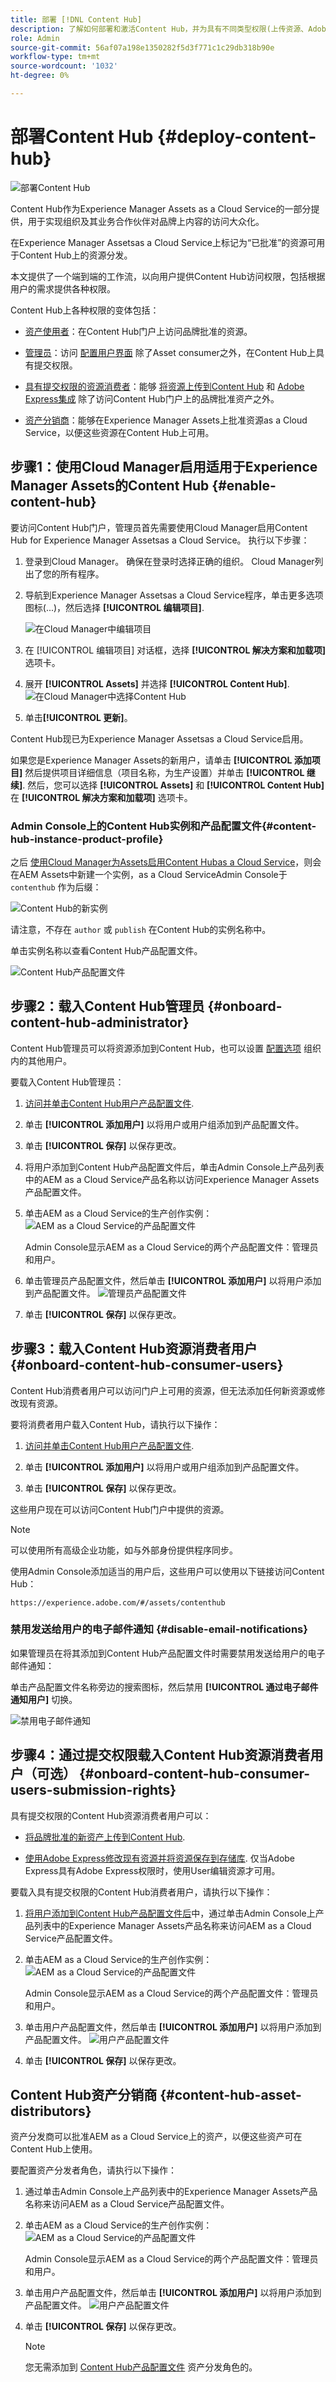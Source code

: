 ```yaml
---
title: 部署 [!DNL Content Hub]
description: 了解如何部署和激活Content Hub，并为具有不同类型权限(上传资源、Adobe Express用户)的用户提供访问权限，以及如何为用户提供管理员权限。
role: Admin
source-git-commit: 56af07a198e1350282f5d3f771c1c29db318b90e
workflow-type: tm+mt
source-wordcount: '1032'
ht-degree: 0%

---
```



# 部署Content Hub {#deploy-content-hub}

![部署Content Hub](assets/deploy-content-hub.png)

Content Hub作为Experience Manager Assets as a Cloud Service的一部分提供，用于实现组织及其业务合作伙伴对品牌上内容的访问大众化。

在Experience Manager Assetsas a Cloud Service上标记为“已批准”的资源可用于Content Hub上的资源分发。

本文提供了一个端到端的工作流，以向用户提供Content Hub访问权限，包括根据用户的需求提供各种权限。

Content Hub上各种权限的变体包括：

* [资产使用者](#onboard-content-hub-consumer-users)：在Content Hub门户上访问品牌批准的资源。

* [管理员](#onboard-content-hub-administrator)：访问 [配置用户界面](/help/assets/configure-content-hub-ui-options.md) 除了Asset consumer之外，在Content Hub上具有提交权限。

* [具有提交权限的资源消费者](#onboard-content-hub-consumer-users-submission-rights)：能够 [将资源上传到Content Hub](/help/assets/upload-brand-approved-assets.md) 和 [Adobe Express集成](/help/assets/edit-images-content-hub.md) 除了访问Content Hub门户上的品牌批准资产之外。

* [资产分销商](#content-hub-asset-distributors)：能够在Experience Manager Assets上批准资源as a Cloud Service，以便这些资源在Content Hub上可用。

## 步骤1：使用Cloud Manager启用适用于Experience Manager Assets的Content Hub {#enable-content-hub}

要访问Content Hub门户，管理员首先需要使用Cloud Manager启用Content Hub for Experience Manager Assetsas a Cloud Service。 执行以下步骤：

1. 登录到Cloud Manager。 确保在登录时选择正确的组织。 Cloud Manager列出了您的所有程序。

1. 导航到Experience Manager Assetsas a Cloud Service程序，单击更多选项图标(...)，然后选择 **[!UICONTROL 编辑项目]**.

   ![在Cloud Manager中编辑项目](assets/edit-program-cloud-manager.png)

1. 在 [!UICONTROL 编辑项目] 对话框，选择 **[!UICONTROL 解决方案和加载项]** 选项卡。

1. 展开 **[!UICONTROL Assets]** 并选择 **[!UICONTROL Content Hub]**.
   ![在Cloud Manager中选择Content Hub](assets/edit-program-cloud-manager-content-hub.png)

1. 单击&#x200B;**[!UICONTROL 更新]**。

Content Hub现已为Experience Manager Assetsas a Cloud Service启用。

如果您是Experience Manager Assets的新用户，请单击 **[!UICONTROL 添加项目]** 然后提供项目详细信息（项目名称，为生产设置）并单击 **[!UICONTROL 继续]**. 然后，您可以选择 **[!UICONTROL Assets]** 和 **[!UICONTROL Content Hub]** 在 **[!UICONTROL 解决方案和加载项]** 选项卡。

### Admin Console上的Content Hub实例和产品配置文件{#content-hub-instance-product-profile}

之后 [使用Cloud Manager为Assets启用Content Hubas a Cloud Service](#enable-content-hub)，则会在AEM Assets中新建一个实例，as a Cloud ServiceAdmin Console于 `contenthub` 作为后缀：

![Content Hub的新实例](assets/new-instance-content-hub.png)

请注意，不存在 `author` 或 `publish` 在Content Hub的实例名称中。

单击实例名称以查看Content Hub产品配置文件。

![Content Hub产品配置文件](assets/content-hub-product-profile.png)

## 步骤2：载入Content Hub管理员 {#onboard-content-hub-administrator}

Content Hub管理员可以将资源添加到Content Hub，也可以设置 [配置选项](/help/assets/configure-content-hub-ui-options.md) 组织内的其他用户。

要载入Content Hub管理员：

1. [访问并单击Content Hub用户产品配置文件](#content-hub-instance-product-profile).

1. 单击 **[!UICONTROL 添加用户]** 以将用户或用户组添加到产品配置文件。

1. 单击 **[!UICONTROL 保存]** 以保存更改。

1. 将用户添加到Content Hub产品配置文件后，单击Admin Console上产品列表中的AEM as a Cloud Service产品名称以访问Experience Manager Assets产品配置文件。

1. 单击AEM as a Cloud Service的生产创作实例：
   ![AEM as a Cloud Service的产品配置文件](assets/aem-cloud-service-instances.png)

   Admin Console显示AEM as a Cloud Service的两个产品配置文件：管理员和用户。
1. 单击管理员产品配置文件，然后单击 **[!UICONTROL 添加用户]** 以将用户添加到产品配置文件。
   ![管理员产品配置文件](assets/aem-cs-admin-product-profile.png)

1. 单击 **[!UICONTROL 保存]** 以保存更改。

## 步骤3：载入Content Hub资源消费者用户 {#onboard-content-hub-consumer-users}

Content Hub消费者用户可以访问门户上可用的资源，但无法添加任何新资源或修改现有资源。

要将消费者用户载入Content Hub，请执行以下操作：

1. [访问并单击Content Hub用户产品配置文件](#content-hub-instance-product-profile).

1. 单击 **[!UICONTROL 添加用户]** 以将用户或用户组添加到产品配置文件。

1. 单击 **[!UICONTROL 保存]** 以保存更改。

这些用户现在可以访问Content Hub门户中提供的资源。

>[!NOTE]
>
>可以使用所有高级企业功能，如与外部身份提供程序同步。

使用Admin Console添加适当的用户后，这些用户可以使用以下链接访问Content Hub：

`https://experience.adobe.com/#/assets/contenthub`

### 禁用发送给用户的电子邮件通知 {#disable-email-notifications}

如果管理员在将其添加到Content Hub产品配置文件时需要禁用发送给用户的电子邮件通知：

单击产品配置文件名称旁边的搜索图标，然后禁用 **[!UICONTROL 通过电子邮件通知用户]** 切换。

![禁用电子邮件通知](assets/disable-email-notifications.png)


## 步骤4：通过提交权限载入Content Hub资源消费者用户（可选） {#onboard-content-hub-consumer-users-submission-rights}

具有提交权限的Content Hub资源消费者用户可以：

* [将品牌批准的新资产上传到Content Hub](/help/assets/upload-brand-approved-assets.md).

* [使用Adobe Express修改现有资源并将资源保存到存储库](/help/assets/edit-images-content-hub.md). 仅当Adobe Express具有Adobe Express权限时，使用User编辑资源才可用。

要载入具有提交权限的Content Hub消费者用户，请执行以下操作：

1. [将用户添加到Content Hub产品配置文件后](#onboard-content-hub-consumer-users)中，通过单击Admin Console上产品列表中的Experience Manager Assets产品名称来访问AEM as a Cloud Service产品配置文件。

1. 单击AEM as a Cloud Service的生产创作实例：
   ![AEM as a Cloud Service的产品配置文件](assets/aem-cloud-service-instances.png)

   Admin Console显示AEM as a Cloud Service的两个产品配置文件：管理员和用户。
1. 单击用户产品配置文件，然后单击 **[!UICONTROL 添加用户]** 以将用户添加到产品配置文件。
   ![用户产品配置文件](assets/aem-cs-user-product-profile.png)

1. 单击 **[!UICONTROL 保存]** 以保存更改。

## Content Hub资产分销商 {#content-hub-asset-distributors}

资产分发商可以批准AEM as a Cloud Service上的资产，以便这些资产可在Content Hub上使用。

要配置资产分发者角色，请执行以下操作：

1. 通过单击Admin Console上产品列表中的Experience Manager Assets产品名称来访问AEM as a Cloud Service产品配置文件。

1. 单击AEM as a Cloud Service的生产创作实例：
   ![AEM as a Cloud Service的产品配置文件](assets/aem-cloud-service-instances.png)

   Admin Console显示AEM as a Cloud Service的两个产品配置文件：管理员和用户。
1. 单击用户产品配置文件，然后单击 **[!UICONTROL 添加用户]** 以将用户添加到产品配置文件。
   ![用户产品配置文件](assets/aem-cs-user-product-profile.png)

1. 单击 **[!UICONTROL 保存]** 以保存更改。

   >[!NOTE]
   >
   > 您无需添加到 [Content Hub产品配置文件](#onboard-content-hub-consumer-users) 资产分发角色的。



